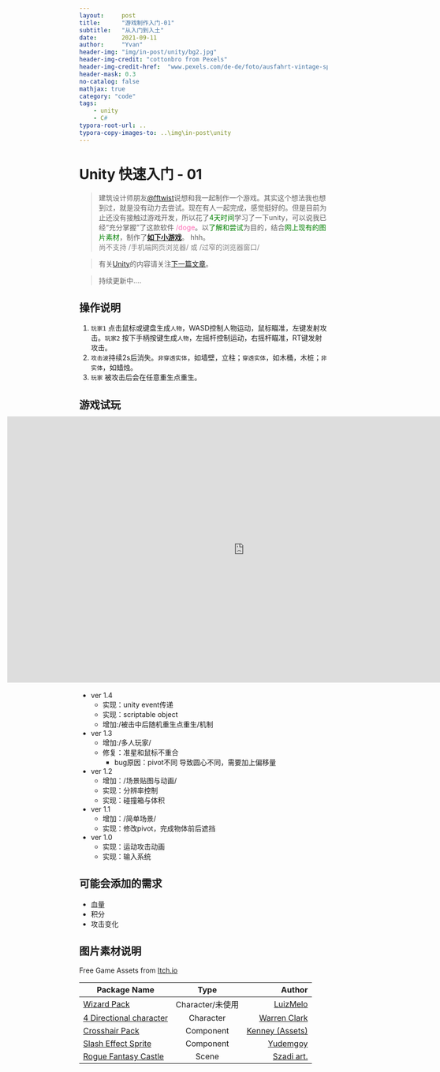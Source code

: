 ```yaml
---
layout:     post
title:      "游戏制作入门-01"
subtitle:   "从入门到入土"
date:       2021-09-11
author:     "Yvan"
header-img: "img/in-post/unity/bg2.jpg"
header-img-credit: "cottonbro from Pexels"
header-img-credit-href:  "www.pexels.com/de-de/foto/ausfahrt-vintage-spielen-neon-4835419/"
header-mask: 0.3
no-catalog: false
mathjax: true
category: "code"
tags:
    - unity
    - C#
typora-root-url: ..
typora-copy-images-to: ..\img\in-post\unity
---
```


# Unity 快速入门 - 01
> 建筑设计师朋友[@fftwist](https://github.com/fftwist)说想和我一起制作一个游戏。其实这个想法我也想到过，就是没有动力去尝试。现在有人一起完成，感觉挺好的。但是目前为止还没有接触过游戏开发，所以花了<span style="color: green">4天时间</span>学习了一下unity，可以说我已经“充分掌握”了这款软件 <span style="color: hotpink">/doge</span>。以<span style="color: green">了解和尝试</span>为目的，结合<span style="color: green">网上现有的图片素材</span>，制作了[**如下小游戏**](#game)。 hhh。 <span style="white-space:nowrap; color: gray">尚不支持 /手机端网页浏览器/ 或 /过窄的浏览器窗口/</span>

> 有关[Unity]()的内容请关注[下一篇文章]()。

> 持续更新中....

## 操作说明
1. `玩家1` 点击鼠标或键盘生成`人物`，WASD控制人物运动，鼠标瞄准，左键发射攻击。`玩家2` 按下手柄按键生成`人物`，左摇杆控制运动，右摇杆瞄准，RT键发射攻击。
2. `攻击波`持续2s后消失。`非穿透实体`，如墙壁，立柱；`穿透实体`，如木桶，木桩；`非实体`，如蜡烛。
3. `玩家` 被攻击后会在任意重生点重生。

## 游戏试玩
<div id="game" style="margin-left:-72%; margin-top:-55%;height:750px" class="visible-sm visible-md visible-lg">
    <div id="2Dgame" style="transform: scale(0.5,0.5);">
        <iframe   src="https://yvvvan.github.io/2DGame/"   width="1920" height="1080" frameborder="0"  name="2Dgame"    scrolling="no">   
        </iframe>
    </div>
</div>

## 更新说明
- ver 1.4
    - 实现：unity event传递
    - 实现：scriptable object
    - 增加:/被击中后随机重生点重生/机制
- ver 1.3
    - 增加:/多人玩家/
    - 修复：准星和鼠标不重合
        - bug原因：pivot不同 导致圆心不同，需要加上偏移量
- ver 1.2
    - 增加：/场景贴图与动画/
    - 实现：分辨率控制
    - 实现：碰撞箱与体积
- ver 1.1
    - 增加：/简单场景/
    - 实现：修改pivot，完成物体前后遮挡
- ver 1.0
    - 实现：运动攻击动画
    - 实现：输入系统

## 可能会添加的需求
- 血量
- 积分
- 攻击变化

## 图片素材说明
Free Game Assets from [Itch.io](https://itch.io/game-assets/free)

| Package Name  | Type            | Author           | 
| ------------- |:---------------:| ----------------:|
| [Wizard Pack](https://luizmelo.itch.io/wizard-pack)     | Character/未使用 | [LuizMelo](https://luizmelo.itch.io/) |
| [4 Directional character](https://lionheart963.itch.io/4-directional-character)     | Character      |   [Warren Clark](https://lionheart963.itch.io/) |
|[Crosshair Pack](https://kenney-assets.itch.io/crosshair-pack)|Component|[Kenney (Assets)](https://kenney-assets.itch.io/)|
|[Slash Effect Sprite](https://yudemgoy.itch.io/slash-effect-sprite)|Component|[Yudemgoy](https://yudemgoy.itch.io/)|
|[Rogue Fantasy Castle](https://szadiart.itch.io/rogue-fantasy-catacombs) | Scene | [Szadi art.](https://szadiart.itch.io/)
